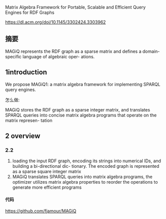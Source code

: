 Matrix Algebra Framework for Portable, Scalable and Efficient Query Engines for RDF Graphs



https://dl.acm.org/doi/10.1145/3302424.3303962

## 摘要

MAGiQ represents the RDF graph as a sparse matrix and defines a domain-specific language of algebraic oper- ations.



## 1introduction

We propose MAGiQ1: a matrix algebra framework for implementing SPARQL query engines.



怎么做:

MAGiQ stores the RDF graph as a sparse integer matrix, and translates SPARQL queries into concise matrix algebra programs that operate on the matrix represen- tation

## 2 overview



### 2.2

1.  loading the input RDF graph, encoding its strings into numerical IDs, and building a bi-directional dic- tionary. The encoded graph is represented as a sparse square integer matrix
2. MAGiQ translates SPARQL queries into matrix algebra programs,  the optimizer utilizes matrix algebra properties to reorder the operations to generate more efficient programs







#### 代码

https://github.com/fjamour/MAGiQ
